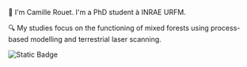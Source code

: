 👋 I'm Camille Rouet. I'm a PhD student à INRAE URFM. 

🔍 My studies focus on the functioning of mixed forests using process-based modelling and terrestrial laser scanning.

![Static Badge](https://img.shields.io/badge/orcid-grey?style=for-the-badge&logo=Orcid&link=https%3A%2F%2Forcid.org%2Fmy-orcid%3Forcid%3D0009-0006-2076-0869)


<!--
**camille-rouet/camille-rouet** is a ✨ _special_ ✨ repository because its `README.md` (this file) appears on your GitHub profile.

Here are some ideas to get you started:

- 🔭 I’m currently working on ...
- 🌱 I’m currently learning ...
- 👯 I’m looking to collaborate on ...
- 🤔 I’m looking for help with ...
- 💬 Ask me about ...
- 📫 How to reach me: ...
- 😄 Pronouns: ...
- ⚡ Fun fact: ...
-->
